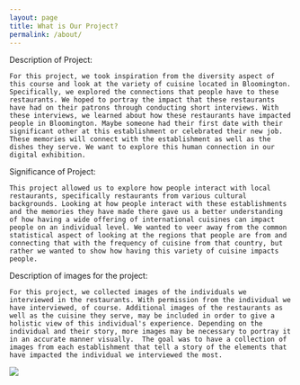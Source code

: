 ```yaml
---
layout: page
title: What is Our Project?
permalink: /about/
---
```


Description of Project:

	For this project, we took inspiration from the diversity aspect of this course and look at the variety of cuisine located in Bloomington. Specifically, we explored the connections that people have to these restaurants. We hoped to portray the impact that these restaurants have had on their patrons through conducting short interviews. With these interviews, we learned about how these restaurants have impacted people in Bloomington. Maybe someone had their first date with their significant other at this establishment or celebrated their new job. These memories will connect with the establishment as well as the dishes they serve. We want to explore this human connection in our digital exhibition.  

Significance of Project:

	This project allowed us to explore how people interact with local restaurants, specifically restaurants from various cultural backgrounds. Looking at how people interact with these establishments and the memories they have made there gave us a better understanding of how having a wide offering of international cuisines can impact people on an individual level. We wanted to veer away from the common statistical aspect of looking at the regions that people are from and connecting that with the frequency of cuisine from that country, but rather we wanted to show how having this variety of cuisine impacts people. 

Description of images for the project:

	For this project, we collected images of the individuals we interviewed in the restaurants. With permission from the individual we have interviewed, of course. Additional images of the restaurants as well as the cuisine they serve, may be included in order to give a holistic view of this individual's experience. Depending on the individual and their story, more images may be necessary to portray it in an accurate manner visually.  The goal was to have a collection of images from each establishment that tell a story of the elements that have impacted the individual we interviewed the most. 

<a href="{{ '/img/wax_workflow.jpg' | absolute_url }}">
  <img src="{{ '/img/wax_workflow.jpg' | absolute_url }}"/>
</a>
